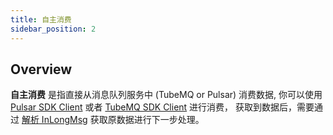 ```yaml
---
title: 自主消费
sidebar_position: 2
---
```


## Overview
**自主消费** 是指直接从消息队列服务中 (TubeMQ or Pulsar) 消费数据, 你可以使用 [Pulsar SDK Client](https://pulsar.apache.org/docs/en/2.8.3/client-libraries/) 或者 [TubeMQ SDK Client](modules/tubemq/clients_java.md) 进行消费， 
获取到数据后，需要通过 [解析 InLongMsg](development/inlong_msg.md) 获取原数据进行下一步处理。